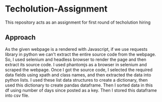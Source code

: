 # Techolution-Assignment
This repository acts as an assignment for first round of techolution hiring

## Approach
As the given webpage is a rendered with Javascript, if we use requests library in python we can't extract the entire source code from the webpage. So, I used selenium and headless browser to render the page and then extract its source code. I used phantomjs as a browser in selenium and scraped the webpage.
Once I got the source code, I selected the required data fields using xpath and class names, and then extracted the data into python lists.
I used these list data structures to create a dictionary, then used this dictionary to create pandas dataframe.
Then I sorted data in this df using number of days since posted as a key.
Then I stored this dataframe into csv file.
